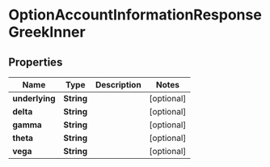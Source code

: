 

# OptionAccountInformationResponseGreekInner


## Properties

| Name | Type | Description | Notes |
|------------ | ------------- | ------------- | -------------|
|**underlying** | **String** |  |  [optional] |
|**delta** | **String** |  |  [optional] |
|**gamma** | **String** |  |  [optional] |
|**theta** | **String** |  |  [optional] |
|**vega** | **String** |  |  [optional] |




